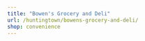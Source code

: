 ```yaml
---
title: "Bowen's Grocery and Deli"
url: /huntingtown/bowens-grocery-and-deli/
shop: convenience
---
```

